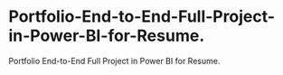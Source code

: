 # Portfolio-End-to-End-Full-Project-in-Power-BI-for-Resume.
Portfolio End-to-End Full Project in Power BI for Resume.
